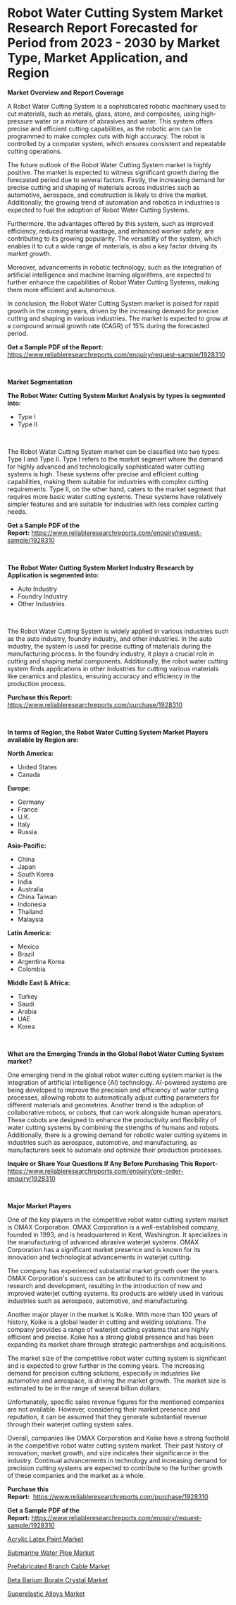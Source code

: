 <p><h1>Robot Water Cutting System Market Research Report Forecasted for Period from 2023 -  2030 by Market Type, Market Application, and Region</h1></p><p><strong>Market Overview and Report Coverage</strong></p>
<p><p>A Robot Water Cutting System is a sophisticated robotic machinery used to cut materials, such as metals, glass, stone, and composites, using high-pressure water or a mixture of abrasives and water. This system offers precise and efficient cutting capabilities, as the robotic arm can be programmed to make complex cuts with high accuracy. The robot is controlled by a computer system, which ensures consistent and repeatable cutting operations.</p><p>The future outlook of the Robot Water Cutting System market is highly positive. The market is expected to witness significant growth during the forecasted period due to several factors. Firstly, the increasing demand for precise cutting and shaping of materials across industries such as automotive, aerospace, and construction is likely to drive the market. Additionally, the growing trend of automation and robotics in industries is expected to fuel the adoption of Robot Water Cutting Systems.</p><p>Furthermore, the advantages offered by this system, such as improved efficiency, reduced material wastage, and enhanced worker safety, are contributing to its growing popularity. The versatility of the system, which enables it to cut a wide range of materials, is also a key factor driving its market growth.</p><p>Moreover, advancements in robotic technology, such as the integration of artificial intelligence and machine learning algorithms, are expected to further enhance the capabilities of Robot Water Cutting Systems, making them more efficient and autonomous.</p><p>In conclusion, the Robot Water Cutting System market is poised for rapid growth in the coming years, driven by the increasing demand for precise cutting and shaping in various industries. The market is expected to grow at a compound annual growth rate (CAGR) of 15% during the forecasted period.</p></p>
<p><strong>Get a Sample PDF of the Report:</strong> <a href="https://www.reliableresearchreports.com/enquiry/request-sample/1928310">https://www.reliableresearchreports.com/enquiry/request-sample/1928310</a></p>
<p>&nbsp;</p>
<p><strong>Market Segmentation</strong></p>
<p><strong>The Robot Water Cutting System Market Analysis by types is segmented into:</strong></p>
<p><ul><li>Type I</li><li>Type II</li></ul></p>
<p>&nbsp;</p>
<p><p>The Robot Water Cutting System market can be classified into two types: Type I and Type II. Type I refers to the market segment where the demand for highly advanced and technologically sophisticated water cutting systems is high. These systems offer precise and efficient cutting capabilities, making them suitable for industries with complex cutting requirements. Type II, on the other hand, caters to the market segment that requires more basic water cutting systems. These systems have relatively simpler features and are suitable for industries with less complex cutting needs.</p></p>
<p><strong>Get a Sample PDF of the Report:</strong>&nbsp;<a href="https://www.reliableresearchreports.com/enquiry/request-sample/1928310">https://www.reliableresearchreports.com/enquiry/request-sample/1928310</a></p>
<p>&nbsp;</p>
<p><strong>The Robot Water Cutting System Market Industry Research by Application is segmented into:</strong></p>
<p><ul><li>Auto Industry</li><li>Foundry Industry</li><li>Other Industries</li></ul></p>
<p>&nbsp;</p>
<p><p>The Robot Water Cutting System is widely applied in various industries such as the auto industry, foundry industry, and other industries. In the auto industry, the system is used for precise cutting of materials during the manufacturing process. In the foundry industry, it plays a crucial role in cutting and shaping metal components. Additionally, the robot water cutting system finds applications in other industries for cutting various materials like ceramics and plastics, ensuring accuracy and efficiency in the production process.</p></p>
<p><strong>Purchase this Report:</strong>&nbsp; <a href="https://www.reliableresearchreports.com/purchase/1928310">https://www.reliableresearchreports.com/purchase/1928310</a></p>
<p>&nbsp;</p>
<p><strong>In terms of Region, the Robot Water Cutting System Market Players available by Region are:</strong></p>
<p>
    <p> <strong> North America: </strong>
        <ul>
            <li>United States</li>
            <li>Canada</li>
        </ul>
        </p> 
    <p> <strong> Europe: </strong>
        <ul>
            <li>Germany</li>
            <li>France</li>
            <li>U.K.</li>
            <li>Italy</li>
            <li>Russia</li>
        </ul>
        </p> 
    <p> <strong> Asia-Pacific: </strong>
        <ul>
            <li>China</li>
            <li>Japan</li>
            <li>South Korea</li>
            <li>India</li>
            <li>Australia</li>
            <li>China Taiwan</li>
            <li>Indonesia</li>
            <li>Thailand</li>
            <li>Malaysia</li>
        </ul>
        </p> 
    <p> <strong> Latin America: </strong>
        <ul>
            <li>Mexico</li>
            <li>Brazil</li>
            <li>Argentina Korea</li>
            <li>Colombia</li>
        </ul>
        </p> 
    <p> <strong> Middle East & Africa: </strong>
        <ul>
            <li>Turkey</li>
            <li>Saudi</li>
            <li>Arabia</li>
            <li>UAE</li>
            <li>Korea</li>
        </ul>
    </p>
    </p>
<p>&nbsp;</p>
<p><strong>What are the Emerging Trends in the Global Robot Water Cutting System market?</strong></p>
<p><p>One emerging trend in the global robot water cutting system market is the integration of artificial intelligence (AI) technology. AI-powered systems are being developed to improve the precision and efficiency of water cutting processes, allowing robots to automatically adjust cutting parameters for different materials and geometries. Another trend is the adoption of collaborative robots, or cobots, that can work alongside human operators. These cobots are designed to enhance the productivity and flexibility of water cutting systems by combining the strengths of humans and robots. Additionally, there is a growing demand for robotic water cutting systems in industries such as aerospace, automotive, and manufacturing, as manufacturers seek to automate and optimize their production processes.</p></p>
<p><strong>Inquire or Share Your Questions If Any Before Purchasing This Report</strong>- <a href="https://www.reliableresearchreports.com/enquiry/pre-order-enquiry/1928310">https://www.reliableresearchreports.com/enquiry/pre-order-enquiry/1928310</a></p>
<p>&nbsp;</p>
<p><strong>Major Market Players</strong></p>
<p><p>One of the key players in the competitive robot water cutting system market is OMAX Corporation. OMAX Corporation is a well-established company, founded in 1993, and is headquartered in Kent, Washington. It specializes in the manufacturing of advanced abrasive waterjet systems. OMAX Corporation has a significant market presence and is known for its innovation and technological advancements in waterjet cutting.</p><p>The company has experienced substantial market growth over the years. OMAX Corporation's success can be attributed to its commitment to research and development, resulting in the introduction of new and improved waterjet cutting systems. Its products are widely used in various industries such as aerospace, automotive, and manufacturing.</p><p>Another major player in the market is Koike. With more than 100 years of history, Koike is a global leader in cutting and welding solutions. The company provides a range of waterjet cutting systems that are highly efficient and precise. Koike has a strong global presence and has been expanding its market share through strategic partnerships and acquisitions.</p><p>The market size of the competitive robot water cutting system is significant and is expected to grow further in the coming years. The increasing demand for precision cutting solutions, especially in industries like automotive and aerospace, is driving the market growth. The market size is estimated to be in the range of several billion dollars.</p><p>Unfortunately, specific sales revenue figures for the mentioned companies are not available. However, considering their market presence and reputation, it can be assumed that they generate substantial revenue through their waterjet cutting system sales.</p><p>Overall, companies like OMAX Corporation and Koike have a strong foothold in the competitive robot water cutting system market. Their past history of innovation, market growth, and size indicates their significance in the industry. Continual advancements in technology and increasing demand for precision cutting systems are expected to contribute to the further growth of these companies and the market as a whole.</p></p>
<p><strong>Purchase this Report:</strong>&nbsp;&nbsp;<a href="https://www.reliableresearchreports.com/purchase/1928310">https://www.reliableresearchreports.com/purchase/1928310</a></p>
<p></p>
<p><strong>Get a Sample PDF of the Report:</strong>&nbsp;<a href="https://www.reliableresearchreports.com/enquiry/request-sample/1928310">https://www.reliableresearchreports.com/enquiry/request-sample/1928310</a></p>
<p><p><a href="https://medium.com/@juliusadams1991/acrylic-latex-paint-market-furnishes-information-on-market-share-market-trends-and-market-growth-4646b7eb1c5c">Acrylic Latex Paint Market</a></p><p><a href="https://medium.com/@sylvanfahey/submarine-water-pipe-market-insight-market-trends-growth-forecasted-from-2023-to-2030-f23e4818293c">Submarine Water Pipe Market</a></p><p><a href="https://medium.com/@walkersipes1943/prefabricated-branch-cable-market-insight-market-trends-growth-forecasted-from-2023-to-2030-68cf03b6f90e">Prefabricated Branch Cable Market</a></p><p><a href="https://medium.com/@clayreinger/beta-barium-borate-crystal-market-size-and-market-trends-complete-industry-overview-2023-to-2030-f4b7b00274fb">Beta Barium Borate Crystal Market</a></p><p><a href="https://medium.com/@shaniekunze/superelastic-alloys-market-analysis-and-sze-forecasted-for-period-from-2023-to-2030-f63d2914693a">Superelastic Alloys Market</a></p></p>
